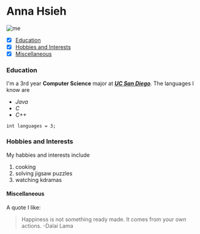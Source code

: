 # Anna Hsieh
![me](/annahsieh/PagesProject/IMG_0735.jpg)
- [x] [Education](https://github.com/annahsieh/PagesProject/blob/markdown/index.md#education)
- [x] [Hobbies and Interests](https://github.com/annahsieh/PagesProject/blob/markdown/index.md#hobbies-and-interests)
- [x] [Miscellaneous](https://github.com/annahsieh/PagesProject/blob/markdown/index.md#miscellaneous)

### Education
I'm a 3rd year **Computer Science** major at [***UC San Diego***](https://ucsd.edu/). 
The languages I know are 
- *Java*
- *C*
- *C++*

```int languages = 3;```

### Hobbies and Interests
My habbies and interests include
1. cooking
2. solving jigsaw puzzles
3. watching kdramas

#### Miscellaneous
A quote I like:
> Happiness is not something ready made. It comes from your own actions. -Dalai Lama
